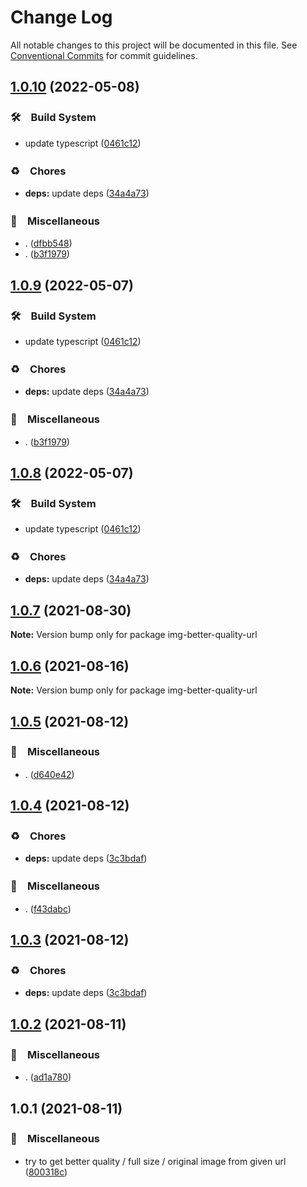 # Change Log

All notable changes to this project will be documented in this file.
See [Conventional Commits](https://conventionalcommits.org) for commit guidelines.

## [1.0.10](https://github.com/bluelovers/ws-http/compare/img-better-quality-url@1.0.7...img-better-quality-url@1.0.10) (2022-05-08)


### 🛠　Build System

* update typescript ([0461c12](https://github.com/bluelovers/ws-http/commit/0461c12b6d300ab5f4a8bc5c27ef4e6aba516433))


### ♻️　Chores

* **deps:** update deps ([34a4a73](https://github.com/bluelovers/ws-http/commit/34a4a73455fcde24f299dff1d321020d6d4e8064))


### 🔖　Miscellaneous

* . ([dfbb548](https://github.com/bluelovers/ws-http/commit/dfbb5480fdba88a7cf12c73c76ca3017f690460e))
* . ([b3f1979](https://github.com/bluelovers/ws-http/commit/b3f1979e1c28dfc67017ec8979b031e352a7bf25))





## [1.0.9](https://github.com/bluelovers/ws-http/compare/img-better-quality-url@1.0.7...img-better-quality-url@1.0.9) (2022-05-07)


### 🛠　Build System

* update typescript ([0461c12](https://github.com/bluelovers/ws-http/commit/0461c12b6d300ab5f4a8bc5c27ef4e6aba516433))


### ♻️　Chores

* **deps:** update deps ([34a4a73](https://github.com/bluelovers/ws-http/commit/34a4a73455fcde24f299dff1d321020d6d4e8064))


### 🔖　Miscellaneous

* . ([b3f1979](https://github.com/bluelovers/ws-http/commit/b3f1979e1c28dfc67017ec8979b031e352a7bf25))





## [1.0.8](https://github.com/bluelovers/ws-http/compare/img-better-quality-url@1.0.7...img-better-quality-url@1.0.8) (2022-05-07)


### 🛠　Build System

* update typescript ([0461c12](https://github.com/bluelovers/ws-http/commit/0461c12b6d300ab5f4a8bc5c27ef4e6aba516433))


### ♻️　Chores

* **deps:** update deps ([34a4a73](https://github.com/bluelovers/ws-http/commit/34a4a73455fcde24f299dff1d321020d6d4e8064))





## [1.0.7](https://github.com/bluelovers/ws-http/compare/img-better-quality-url@1.0.6...img-better-quality-url@1.0.7) (2021-08-30)

**Note:** Version bump only for package img-better-quality-url





## [1.0.6](https://github.com/bluelovers/ws-http/compare/img-better-quality-url@1.0.5...img-better-quality-url@1.0.6) (2021-08-16)

**Note:** Version bump only for package img-better-quality-url





## [1.0.5](https://github.com/bluelovers/ws-http/compare/img-better-quality-url@1.0.4...img-better-quality-url@1.0.5) (2021-08-12)


### 🔖　Miscellaneous

* . ([d640e42](https://github.com/bluelovers/ws-http/commit/d640e429aa213cf37993aac4a44dbc162bc368b4))





## [1.0.4](https://github.com/bluelovers/ws-http/compare/img-better-quality-url@1.0.2...img-better-quality-url@1.0.4) (2021-08-12)


### ♻️　Chores

* **deps:** update deps ([3c3bdaf](https://github.com/bluelovers/ws-http/commit/3c3bdaf498061eabdbe45f87886eaa3aa8ff30ea))


### 🔖　Miscellaneous

* . ([f43dabc](https://github.com/bluelovers/ws-http/commit/f43dabcd2c55a2197dd658eec39c59db5cde024f))





## [1.0.3](https://github.com/bluelovers/ws-http/compare/img-better-quality-url@1.0.2...img-better-quality-url@1.0.3) (2021-08-12)


### ♻️　Chores

* **deps:** update deps ([3c3bdaf](https://github.com/bluelovers/ws-http/commit/3c3bdaf498061eabdbe45f87886eaa3aa8ff30ea))





## [1.0.2](https://github.com/bluelovers/ws-http/compare/img-better-quality-url@1.0.1...img-better-quality-url@1.0.2) (2021-08-11)


### 🔖　Miscellaneous

* . ([ad1a780](https://github.com/bluelovers/ws-http/commit/ad1a7800ba9ecf0998061f23a006c6e394184c68))





## 1.0.1 (2021-08-11)


### 🔖　Miscellaneous

* try to get better quality / full size / original image from given url ([800318c](https://github.com/bluelovers/ws-http/commit/800318cb2106cd073f5c1f4b11978f2550c1b967))
